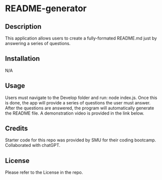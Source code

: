 # README-generator

## Description

This application allows users to create a fully-formated README.md just by answering a series of questions.


## Installation

N/A

## Usage

Users must navigate to the Develop folder and run: node index.js. Once this is done, the app will provide a series of questions the user must answer. After the questions are answered, the program will automatically generate the README file. A demonstration video is provided in the link below.

## Credits

Starter code for this repo was provided by SMU for their coding bootcamp. Collaborated with chatGPT.

## License

Please refer to the License in the repo.

